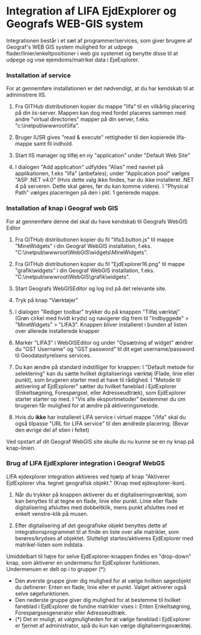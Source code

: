 # Integration af LIFA EjdExplorer og Geografs WEB-GIS system

Integrationen består i et sæt af programmer/services, som giver brugere af Geograf's WEB GIS system mulighed for at udpege flader/linier/enkeltpositioner i web gis systemet og benytte disse til at udpege og vise ejemdoms/matrikel data i EjeExplorer.

### Installation af service

For at gennemføre installationen er det nødvendigt, at du har kendskab til at administrere IIS.

1. Fra GITHub distributionen kopier du mappe "lifa" til en vilkårlig placering på din iis-server. Mappen kan dog med fordel placeres sammen med andre "virtual directories" mapper på din server, f.eks. "c:\inetpub\wwwroot\lifa".

2. Bruger IUSR gives "read & execute" rettigheder til den kopierede lifa-mappe samt fil indhold.

3. Start IIS manager og tilføj en ny "application" under "Default Web Site"

4. I dialogen "Add application" udfyldes "Alias" med navnet på applikationen, f.eks "lifa" (anbefales); under "Application pool" vælges "ASP .NET v4.0" (Hvis dette valg ikke findes, har du ikke installeret .NET 4 på serveren. Dette skal gøres, før du kan komme videre). I "Physical Path" vælges placeringen på den i pkt. 1 generede mappe.

### Installation af knap i Geograf web GIS

For at gennemføre denne del skal du have kendskab til Geografs WebGIS Editor

1. Fra GITHub distributionen kopier du fil "lifa3.button.js" til mappe "MineWidgets" i din Geograf WebGIS installation, f.eks. "C:\inetpub\wwwroot\WebGIS\widgets\MineWidgets".
2. Fra GITHub distributionen kopier du fil "EjdExplorer16.png" til mappe "grafik\widgets" i din Geograf WebGIS installation, f.eks. "C:\inetpub\wwwroot\WebGIS\grafik\widgets".

3. Start Geografs WebGISEditor og log ind på det relevante site.
4. Tryk på knap "Værktøjer"
5. I dialogen "Rediger toolbar" trykker du på knappen "Tilføj værktøj" (Grøn cirkel med hvidt kryds) og navigerer dig frem til "Indbyggede" > "MineWidgets" > "LIFA3". Knappen bliver installeret i bunden af listen over allerede installerede knapper

6. Markér "LIFA3" i WebGISEditor og under "Opsætning af widget" ændrer du "GST Username" og "GST password" til dit eget username/password til Geodatastyrelsens services.

7. Du kan ændre på standard indstilliger for knappen:
I "Default metode for selektering" kan du sætte hvilket digitaliserings værktøj (Flade, linie eller punkt), som brugeren starter med at have til rådighed.
I "Metode til aktivering af EjdExplorer" sætter du hvilket faneblad i EjdExplorer (Enkeltsøgning, Forespørgsel, eller Adresseudtræk), som EjdExplorer starter starter op med.
I "Vis alle eksportmetoder" bestemmer du om brugeren får mulighed for at ændre på aktiveringsmetode.

8. Hvis du **ikke** har installeret LIFA service i virtuel mappe "/lifa" skal du også tilpasse "URL for LIFA service" til den ændrede placering. (Bevar den øvrige del af stien i feltet)

Ved opstart af dit Geograf WebGIS site skulle du nu kunne se en ny knap på knap-linien.

### Brug af LIFA EjdExplorer integration i Geograf WebGS

LIFA ejdexplorer integration aktiveres ved hjælp af knap "Aktiverer EjdExplorer vha. tegnet geografisk objekt." (Knap med ejdexplorer-ikon).

1. Når du trykker på knappen aktiverer du et digitaliseringsværktøj, som kan benyttes til at tegne en flade, linie eller punkt. Linie eller flade digitalisering afsluttes med dobbeltklik, mens punkt afsluttes med et enkelt venstre-klik på musen.

2. Efter digitalisering af det geografiske objekt benyttes dette af integrationsprogrammet til at finde en liste over alle matrikler, som berøres/krydses af objektet. Slutteligt startes/aktiveres EjdExplorer med matrikel-listen som inddata.

Umiddelbart til højre for selve EjdExplorer-knappen findes en "drop-down" knap, som aktiverer en undermenu for EjdExplorer funktionen. Undermenuen er delt op i to grupper (*):
- Den øverste gruppe giver dig mulighed for at vælge hvilken søgeobjekt du definerer: Enten en flade, linie eller et punkt. Valget aktiverer også selve søgefunktionen.
- Den nederste gruppe giver dig mulighed for at bestemme til hvilket faneblad i EjdExplorer de fundne matrikler vises i: Enten Enkeltsøgning, Forespørgsesgenerator eller Adresseudtræk.
- (*) Det er muligt, at valgmuligheden for at vælge faneblad i EjdExplorer er fjernet af administrator, spå du kun kan vælge digitaliseringsværktøj.


















